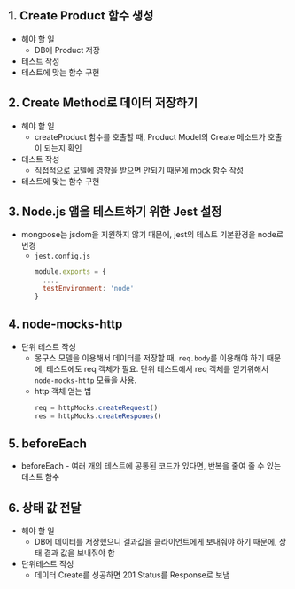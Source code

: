 ## 1. Create Product 함수 생성
* 해야 할 일
  * DB에 Product 저장
* 테스트 작성
* 테스트에 맞는 함수 구현

## 2. Create Method로 데이터 저장하기
* 해야 할 일
  * createProduct 함수를 호출할 때, Product Model의 Create 메소드가 호출이 되는지 확인
* 테스트 작성
  * 직접적으로 모델에 영향을 받으면 안되기 때문에 mock 함수 작성
* 테스트에 맞는 함수 구현

## 3. Node.js 앱을 테스트하기 위한 Jest 설정
* mongoose는 jsdom을 지원하지 않기 때문에, jest의 테스트 기본환경을 node로 변경
  * `jest.config.js`
    ```js
    module.exports = {
      ...,
      testEnvironment: 'node'
    }
    ```

## 4. node-mocks-http
* 단위 테스트 작성
  * 몽구스 모델을 이용해서 데이터를 저장할 때, `req.body`를 이용해야 하기 때문에, 테스트에도 req 객체가 필요. 단위 테스트에서 req 객체를 얻기위해서 `node-mocks-http` 모듈을 사용.
  * http 객체 얻는 법
    ```js
    req = httpMocks.createRequest()
    res = httpMocks.createRespones()
    ```

## 5. beforeEach
* beforeEach - 여러 개의 테스트에 공통된 코드가 있다면, 반복을 줄여 줄 수 있는 테스트 함수

## 6. 상태 값 전달
* 해야 할 일
  * DB에 데이터를 저장했으니 결과값을 클라이언트에게 보내줘야 하기 때문에, 상태 결과 값을 보내줘야 함
* 단위테스트 작성
  * 데이터 Create를 성공하면 201 Status를 Response로 보냄
